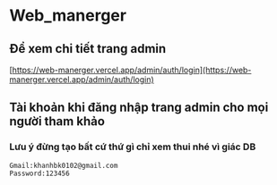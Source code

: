 # Web_manerger
## Để xem chi tiết trang admin
[https://web-manerger.vercel.app/admin/auth/login](https://web-manerger.vercel.app/admin/auth/login)
## Tài khoản khi đăng nhập trang admin cho mọi người tham khảo
### Lưu ý đừng tạo bất cứ thứ gì chỉ xem thui nhé vì giác DB
    Gmail:khanhbk0102@gmail.com
    Password:123456


